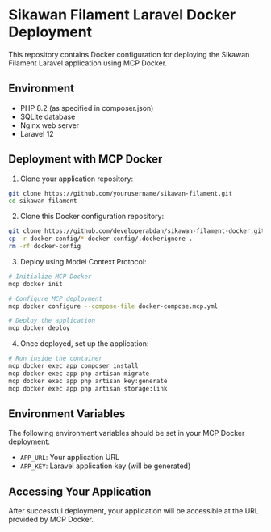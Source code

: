 # Sikawan Filament Laravel Docker Deployment

This repository contains Docker configuration for deploying the Sikawan Filament Laravel application using MCP Docker.

## Environment

- PHP 8.2 (as specified in composer.json)
- SQLite database
- Nginx web server
- Laravel 12

## Deployment with MCP Docker

1. Clone your application repository:
```bash
git clone https://github.com/yourusername/sikawan-filament.git
cd sikawan-filament
```

2. Clone this Docker configuration repository:
```bash
git clone https://github.com/developerabdan/sikawan-filament-docker.git docker-config
cp -r docker-config/* docker-config/.dockerignore .
rm -rf docker-config
```

3. Deploy using Model Context Protocol:
```bash
# Initialize MCP Docker
mcp docker init

# Configure MCP deployment
mcp docker configure --compose-file docker-compose.mcp.yml

# Deploy the application
mcp docker deploy
```

4. Once deployed, set up the application:
```bash
# Run inside the container
mcp docker exec app composer install
mcp docker exec app php artisan migrate
mcp docker exec app php artisan key:generate
mcp docker exec app php artisan storage:link
```

## Environment Variables

The following environment variables should be set in your MCP Docker deployment:

- `APP_URL`: Your application URL
- `APP_KEY`: Laravel application key (will be generated)

## Accessing Your Application

After successful deployment, your application will be accessible at the URL provided by MCP Docker.
